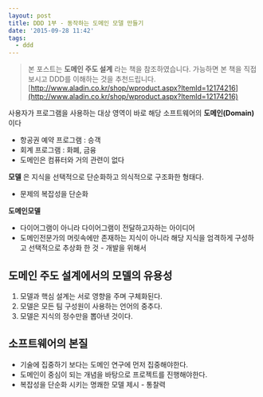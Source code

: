 ```yaml
---
layout: post
title: DDD 1부 - 동작하는 도메인 모델 만들기
date: '2015-09-28 11:42'
tags:
  - ddd
---
```


> 본 포스트는 **도메인 주도 설계** 라는 책을 참조하였습니다.
가능하면 본 책을 직접 보시고 DDD를 이해하는 것을 추천드립니다.
> [http://www.aladin.co.kr/shop/wproduct.aspx?ItemId=12174216](http://www.aladin.co.kr/shop/wproduct.aspx?ItemId=12174216)

사용자가 프로그램을 사용하는 대상 영역이 바로 해당 소프트웨어의 **도메인(Domain)** 이다

- 항공권 예약 프로그램 : 승객
- 회계 프로그램 : 화폐, 금융
- 도메인은 컴퓨터와 거의 관련이 없다

**모델** 은 지식을 선택적으로 단순화하고 의식적으로 구조화한 형태다.

- 문제의 복잡성을 단순화

**도메인모델**

- 다이어그램이 아니라 다이어그램이 전달하고자하는 아이디어
- 도메인전문가의 머릿속에만 존재하는 지식이 아니라 해당 지식을 엄격하게 구성하고 선택적으로 추상화 한 것 - 개발을 위해서

## 도메인 주도 설계에서의 모델의 유용성

1. 모델과 핵심 설계는 서로 영향을 주며 구체화된다.
2. 모델은 모든 팀 구성원이 사용하는 언어의 중추다.
3. 모델은 지식의 정수만을 뽑아낸 것이다.

## 소프트웨어의 본질

- 기술에 집중하기 보다는 도메인 연구에 먼저 집중해야한다.
- 도메인이 중심이 되는 개념을 바탕으로 프로젝트를 진행해야한다.
- 복잡성을 단순화 시키는 명쾌한 모델 제시 - 통찰력
